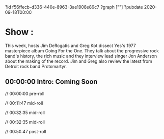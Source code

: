 ?id f56ffecb-d336-440e-8963-3ae1908e89c7
?graph [""]
?pubdate 2020-09-18T00:00

# Show : 

This week, hosts Jim DeRogatis and Greg Kot dissect Yes's 1977 masterpiece album Going For the One. They talk about the progressive rock band's history, the rich music and they interview lead singer Jon Anderson about the making of the record. Jim and Greg also review the latest from Detroit rock band Protomartyr.

## 00:00:00 Intro: Coming Soon

// 00:00:00 pre-roll

// 00:11:47 mid-roll

// 00:32:35 mid-roll

// 00:32:35 mid-roll

// 00:50:47 post-roll
